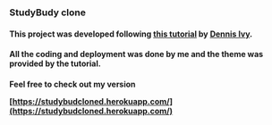 ### StudyBudy clone

#### This project was developed following [this tutorial](https://www.youtube.com/watch?v=PtQiiknWUcI&t=1510s) by [Dennis Ivy](https://www.youtube.com/c/DennisIvy).

#### All the coding and deployment was done by me and the theme was provided by the tutorial.

#### Feel free to check out my version <p>[https://studybudcloned.herokuapp.com/](https://studybudcloned.herokuapp.com/)<p>